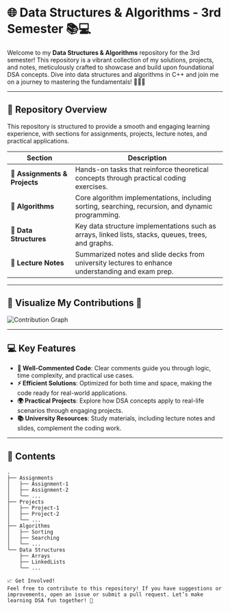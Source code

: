 # 🌐 Data Structures & Algorithms - 3rd Semester 📚💻

Welcome to my **Data Structures & Algorithms** repository for the 3rd semester! This repository is a vibrant collection of my solutions, projects, and notes, meticulously crafted to showcase and build upon foundational DSA concepts. Dive into data structures and algorithms in C++ and join me on a journey to mastering the fundamentals! 🧑‍💻✨

---

## 🚀 Repository Overview

This repository is structured to provide a smooth and engaging learning experience, with sections for assignments, projects, lecture notes, and practical applications.

| Section                       | Description                                                                                                    |
|-------------------------------|----------------------------------------------------------------------------------------------------------------|
| 📝 **Assignments & Projects** | Hands-on tasks that reinforce theoretical concepts through practical coding exercises.                          |
| 📜 **Algorithms**            | Core algorithm implementations, including sorting, searching, recursion, and dynamic programming.               |
| 📂 **Data Structures**        | Key data structure implementations such as arrays, linked lists, stacks, queues, trees, and graphs.            |
| 📖 **Lecture Notes**          | Summarized notes and slide decks from university lectures to enhance understanding and exam prep.              |

---

## 🎨 Visualize My Contributions 🌟

![Contribution Graph](https://github-readme-stats.vercel.app/api?username=your-github-username&show_icons=true&theme=radical) <!-- Replace with your GitHub username -->

---

## 💻 Key Features

- **💬 Well-Commented Code**: Clear comments guide you through logic, time complexity, and practical use cases.
- **⚡ Efficient Solutions**: Optimized for both time and space, making the code ready for real-world applications.
- **🌍 Practical Projects**: Explore how DSA concepts apply to real-life scenarios through engaging projects.
- **📚 University Resources**: Study materials, including lecture notes and slides, complement the coding work.

---

## 📖 Contents

```plaintext
.
├── Assignments
│   ├── Assignment-1
│   ├── Assignment-2
│   └── ...
├── Projects
│   ├── Project-1
│   ├── Project-2
│   └── ...
├── Algorithms
│   ├── Sorting
│   ├── Searching
│   └── ...
└── Data Structures
    ├── Arrays
    ├── LinkedLists
    └── ...

📈 Get Involved!
Feel free to contribute to this repository! If you have suggestions or improvements, open an issue or submit a pull request. Let’s make learning DSA fun together! 🎉

